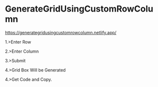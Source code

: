# GenerateGridUsingCustomRowColumn

https://generategridusingcustomrowcolumn.netlify.app/

1.>Enter Row 

2.>Enter Column

3.>Submit

4.>Grid Box Will be Generated

4.>Get Code and Copy.
